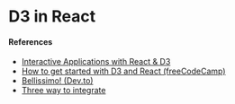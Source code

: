 # D3 in React


#### References
- [Interactive Applications with React & D3](https://medium.com/noteableio/interactive-applications-with-react-d3-f76f7b3ebc71)
- [How to get started with D3 and React (freeCodeCamp)](https://www.freecodecamp.org/news/how-to-get-started-with-d3-and-react-c7da74a5bd9f/)
- [Bellissimo! (Dev.to)](https://dev.to/andrewchmr/react-d3-sunburst-chart-3cpd)
- [Three way to integrate](https://www.createwithdata.com/integrating-react-and-d3)
